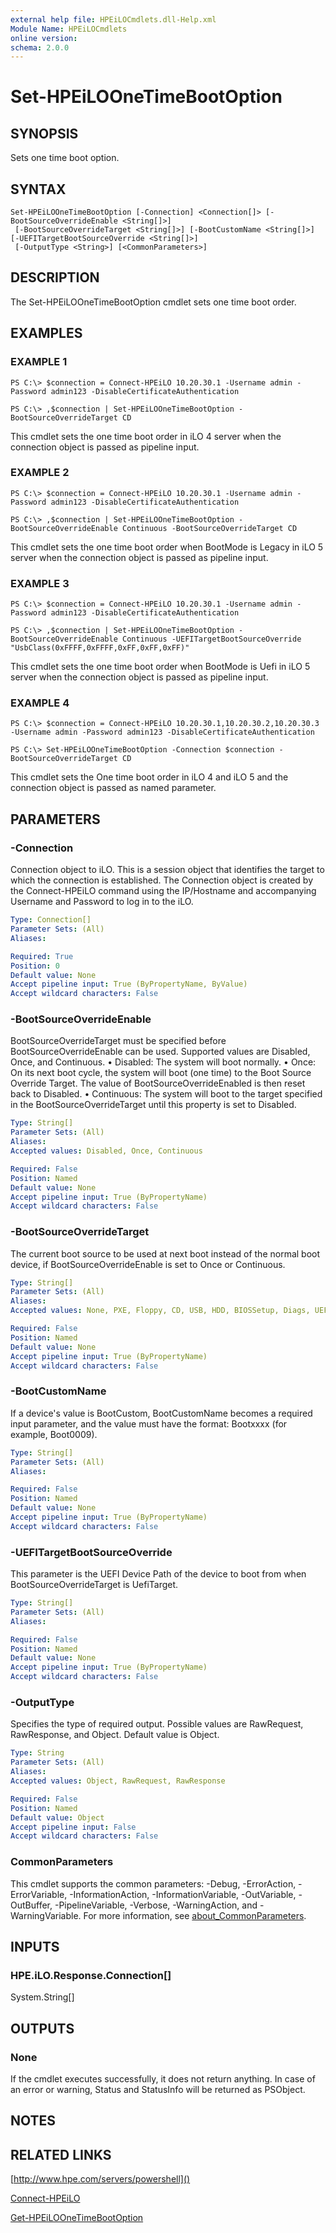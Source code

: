 ```yaml
---
external help file: HPEiLOCmdlets.dll-Help.xml
Module Name: HPEiLOCmdlets
online version:
schema: 2.0.0
---
```


# Set-HPEiLOOneTimeBootOption

## SYNOPSIS
Sets one time boot option.

## SYNTAX

```
Set-HPEiLOOneTimeBootOption [-Connection] <Connection[]> [-BootSourceOverrideEnable <String[]>]
 [-BootSourceOverrideTarget <String[]>] [-BootCustomName <String[]>] [-UEFITargetBootSourceOverride <String[]>]
 [-OutputType <String>] [<CommonParameters>]
```

## DESCRIPTION
The Set-HPEiLOOneTimeBootOption cmdlet sets one time boot order.

## EXAMPLES

### EXAMPLE 1
```
PS C:\> $connection = Connect-HPEiLO 10.20.30.1 -Username admin -Password admin123 -DisableCertificateAuthentication

PS C:\> ,$connection | Set-HPEiLOOneTimeBootOption -BootSourceOverrideTarget CD
```

This cmdlet sets the one time boot order in iLO 4 server when the connection object is passed as pipeline input.

### EXAMPLE 2
```
PS C:\> $connection = Connect-HPEiLO 10.20.30.1 -Username admin -Password admin123 -DisableCertificateAuthentication

PS C:\> ,$connection | Set-HPEiLOOneTimeBootOption -BootSourceOverrideEnable Continuous -BootSourceOverrideTarget CD
```

This cmdlet sets the one time boot order when BootMode is Legacy in iLO 5 server when the connection object is passed as pipeline input.

### EXAMPLE 3
```
PS C:\> $connection = Connect-HPEiLO 10.20.30.1 -Username admin -Password admin123 -DisableCertificateAuthentication

PS C:\> ,$connection | Set-HPEiLOOneTimeBootOption -BootSourceOverrideEnable Continuous -UEFITargetBootSourceOverride "UsbClass(0xFFFF,0xFFFF,0xFF,0xFF,0xFF)"
```

This cmdlet sets the one time boot order when BootMode is Uefi in iLO 5 server when the connection object is passed as pipeline input.

### EXAMPLE 4
```
PS C:\> $connection = Connect-HPEiLO 10.20.30.1,10.20.30.2,10.20.30.3 -Username admin -Password admin123 -DisableCertificateAuthentication

PS C:\> Set-HPEiLOOneTimeBootOption -Connection $connection -BootSourceOverrideTarget CD
```

This cmdlet sets the One time boot order in iLO 4 and iLO 5 and the connection object is passed as named parameter.

## PARAMETERS

### -Connection
Connection object to iLO.
This is a session object that identifies the target to which the connection is established.
The Connection object is created by the Connect-HPEiLO command using the IP/Hostname and accompanying Username and Password to log in to the iLO.

```yaml
Type: Connection[]
Parameter Sets: (All)
Aliases:

Required: True
Position: 0
Default value: None
Accept pipeline input: True (ByPropertyName, ByValue)
Accept wildcard characters: False
```

### -BootSourceOverrideEnable
BootSourceOverrideTarget must be specified before BootSourceOverrideEnable can be used.
Supported values are Disabled, Once, and Continuous.
• Disabled: The system will boot normally.
• Once: On its next boot cycle, the system will boot (one time) to the Boot Source Override Target.
The value of BootSourceOverrideEnabled is then reset back to Disabled.
• Continuous: The system will boot to the target specified in the BootSourceOverrideTarget until this property is set to Disabled.

```yaml
Type: String[]
Parameter Sets: (All)
Aliases:
Accepted values: Disabled, Once, Continuous

Required: False
Position: Named
Default value: None
Accept pipeline input: True (ByPropertyName)
Accept wildcard characters: False
```

### -BootSourceOverrideTarget
The current boot source to be used at next boot instead of the normal boot device, if BootSourceOverrideEnable is set to Once or Continuous.

```yaml
Type: String[]
Parameter Sets: (All)
Aliases:
Accepted values: None, PXE, Floppy, CD, USB, HDD, BIOSSetup, Diags, UEFIShell, UEFITarget, SDCard, UEFIHTTP, Emb-Menu, Emb-ACU, Emb-HPSUM-Auto, IntelligentProvisioning, BootCustom

Required: False
Position: Named
Default value: None
Accept pipeline input: True (ByPropertyName)
Accept wildcard characters: False
```

### -BootCustomName
If a device's value is BootCustom, BootCustomName becomes a required input parameter, and the value must have the format: Bootxxxx (for example, Boot0009).

```yaml
Type: String[]
Parameter Sets: (All)
Aliases:

Required: False
Position: Named
Default value: None
Accept pipeline input: True (ByPropertyName)
Accept wildcard characters: False
```

### -UEFITargetBootSourceOverride
This parameter is the UEFI Device Path of the device to boot from when BootSourceOverrideTarget is UefiTarget.

```yaml
Type: String[]
Parameter Sets: (All)
Aliases:

Required: False
Position: Named
Default value: None
Accept pipeline input: True (ByPropertyName)
Accept wildcard characters: False
```

### -OutputType
Specifies the type of required output.
Possible values are RawRequest, RawResponse, and Object.
Default value is Object.

```yaml
Type: String
Parameter Sets: (All)
Aliases:
Accepted values: Object, RawRequest, RawResponse

Required: False
Position: Named
Default value: Object
Accept pipeline input: False
Accept wildcard characters: False
```

### CommonParameters
This cmdlet supports the common parameters: -Debug, -ErrorAction, -ErrorVariable, -InformationAction, -InformationVariable, -OutVariable, -OutBuffer, -PipelineVariable, -Verbose, -WarningAction, and -WarningVariable. For more information, see [about_CommonParameters](http://go.microsoft.com/fwlink/?LinkID=113216).

## INPUTS

### HPE.iLO.Response.Connection[]
System.String[]
## OUTPUTS

### None
If the cmdlet executes successfully, it does not return anything.
In case of an error or warning, Status and StatusInfo will be returned as PSObject.

## NOTES

## RELATED LINKS

[http://www.hpe.com/servers/powershell]()

[Connect-HPEiLO]()

[Get-HPEiLOOneTimeBootOption]()

